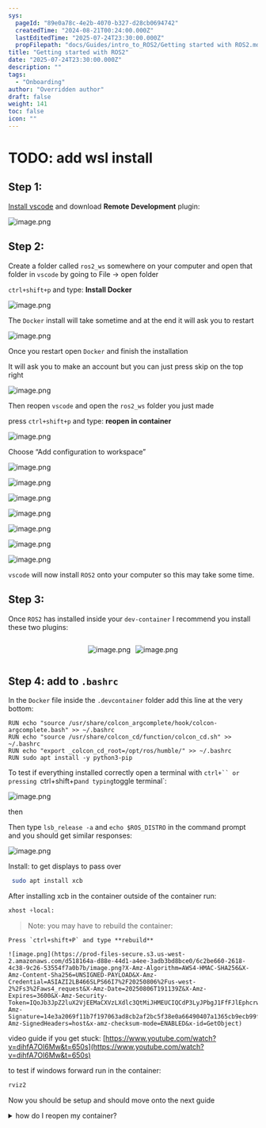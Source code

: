 ```yaml
---
sys:
  pageId: "89e0a78c-4e2b-4070-b327-d28cb0694742"
  createdTime: "2024-08-21T00:24:00.000Z"
  lastEditedTime: "2025-07-24T23:30:00.000Z"
  propFilepath: "docs/Guides/intro_to_ROS2/Getting started with ROS2.md"
title: "Getting started with ROS2"
date: "2025-07-24T23:30:00.000Z"
description: ""
tags:
  - "Onboarding"
author: "Overridden author"
draft: false
weight: 141
toc: false
icon: ""
---
```


# TODO: add wsl install

## Step 1:

[Install vscode](https://code.visualstudio.com/download) and download **Remote Development** plugin:

![image.png](https://prod-files-secure.s3.us-west-2.amazonaws.com/d518164a-d88e-44d1-a4ee-3adb3bd8bce0/efb52993-1881-4a40-b95e-6f020334f022/image.png?X-Amz-Algorithm=AWS4-HMAC-SHA256&X-Amz-Content-Sha256=UNSIGNED-PAYLOAD&X-Amz-Credential=ASIAZI2LB4664LVA3YEF%2F20250806%2Fus-west-2%2Fs3%2Faws4_request&X-Amz-Date=20250806T191136Z&X-Amz-Expires=3600&X-Amz-Security-Token=IQoJb3JpZ2luX2VjEEMaCXVzLXdlc3QtMiJIMEYCIQDXt%2BQz4pTBfJWcccv0VbGWDXDPmkDepGnCWwGBj1mTQQIhAOWQ8h55X04mfCmyw%2FlCNP0iAFCyAiPLl2mrzRtjyQCUKv8DCHwQABoMNjM3NDIzMTgzODA1IgwQ9oLw9T7pk9EiwZEq3AMdW8sK6gpFINgcHOj6EjzvMh1hO6uAurQIxvREWC7avGvoSqOifCnuInMleLlfLQJab3cgx5rtRQYfb5QpmphA0RlO%2B0lvWt7uXtqWaRFetM9H3Y6UADWxuV6bjTnwU34XJ5BtXogCWwqIc0aQ5fPIZO6pG68v6I2UkFQoL9zMDuQE96yJQpNs4aXmBcJd%2BzaVFxFosSYHELhHvw%2Fy%2Bydhr2PkRDD11OEIw4Kz0SDmbwnfud44qpHk0ZI5ZTwYX0qCsnc%2By0g3dzD%2BbLZ7rr75ppmp5E0cvrg0Gtg30KrYgvac%2B1iHjrK91UqRIUn1eG0Box2oSP8cM66r18iBPVkG3AgYGRbrEyQUjvxOUhp1DnbXC6YOcQ6zdl%2BcgvfDmU1b3qZgODg%2BAEfFDhv5iR2rzSsytWPz%2FNGIhDzUJG%2FFY%2Bt%2Bvb%2F7nhWMSZ0HoTWzL9IZyG8eaFimwK7flELsN8feiuvxvOLEIkfNlnymErxI7zoYsx%2FDlmiFCbKoOXlRcbs4C4NCYEuXPjJtL3T0orJpl2k13yiaZ2OOBrY1rxmuXOLWaUsaHo2lBPvrlCIUpQqPcaax8D2Mbb0UyQ%2Bd%2BHE69u47ADY%2B%2BmofHrdtcfN7G0oFmEGgBJnX87X8VDCuxc7EBjqkAT9nAW6wvoRAC68izKC4XgmLEPyHhwJRY%2B17POsTZur%2BylSTtQiuiLe0nvVGnvMZyM1mIvXnmZgsDA43RdbuQ%2FU5CFVJCwGJ4IGXCJrxxC%2F5dtQpqw%2B1DR0biGW4K%2FER2L03z12XS8ltAlv9FGuV2h3EJ5wPBEiGuaOxkPHL6m0f4pJOGcOuqQQW5ZUP1phupG9vPpJzCTWg5oy7wuQ19IuZ76cL&X-Amz-Signature=a72b61c08226b5634ef4586e918e0ade113c77327e5c237fc8a2a31ba528d02b&X-Amz-SignedHeaders=host&x-amz-checksum-mode=ENABLED&x-id=GetObject)

## Step 2:

Create a folder called `ros2_ws` somewhere on your computer and open that folder in `vscode` by going to File → open folder 

`ctrl+shift+p` and type: **Install Docker**

![image.png](https://prod-files-secure.s3.us-west-2.amazonaws.com/d518164a-d88e-44d1-a4ee-3adb3bd8bce0/2269dc0e-1cd5-47ff-bceb-c04ad9b2eab0/image.png?X-Amz-Algorithm=AWS4-HMAC-SHA256&X-Amz-Content-Sha256=UNSIGNED-PAYLOAD&X-Amz-Credential=ASIAZI2LB4664LVA3YEF%2F20250806%2Fus-west-2%2Fs3%2Faws4_request&X-Amz-Date=20250806T191136Z&X-Amz-Expires=3600&X-Amz-Security-Token=IQoJb3JpZ2luX2VjEEMaCXVzLXdlc3QtMiJIMEYCIQDXt%2BQz4pTBfJWcccv0VbGWDXDPmkDepGnCWwGBj1mTQQIhAOWQ8h55X04mfCmyw%2FlCNP0iAFCyAiPLl2mrzRtjyQCUKv8DCHwQABoMNjM3NDIzMTgzODA1IgwQ9oLw9T7pk9EiwZEq3AMdW8sK6gpFINgcHOj6EjzvMh1hO6uAurQIxvREWC7avGvoSqOifCnuInMleLlfLQJab3cgx5rtRQYfb5QpmphA0RlO%2B0lvWt7uXtqWaRFetM9H3Y6UADWxuV6bjTnwU34XJ5BtXogCWwqIc0aQ5fPIZO6pG68v6I2UkFQoL9zMDuQE96yJQpNs4aXmBcJd%2BzaVFxFosSYHELhHvw%2Fy%2Bydhr2PkRDD11OEIw4Kz0SDmbwnfud44qpHk0ZI5ZTwYX0qCsnc%2By0g3dzD%2BbLZ7rr75ppmp5E0cvrg0Gtg30KrYgvac%2B1iHjrK91UqRIUn1eG0Box2oSP8cM66r18iBPVkG3AgYGRbrEyQUjvxOUhp1DnbXC6YOcQ6zdl%2BcgvfDmU1b3qZgODg%2BAEfFDhv5iR2rzSsytWPz%2FNGIhDzUJG%2FFY%2Bt%2Bvb%2F7nhWMSZ0HoTWzL9IZyG8eaFimwK7flELsN8feiuvxvOLEIkfNlnymErxI7zoYsx%2FDlmiFCbKoOXlRcbs4C4NCYEuXPjJtL3T0orJpl2k13yiaZ2OOBrY1rxmuXOLWaUsaHo2lBPvrlCIUpQqPcaax8D2Mbb0UyQ%2Bd%2BHE69u47ADY%2B%2BmofHrdtcfN7G0oFmEGgBJnX87X8VDCuxc7EBjqkAT9nAW6wvoRAC68izKC4XgmLEPyHhwJRY%2B17POsTZur%2BylSTtQiuiLe0nvVGnvMZyM1mIvXnmZgsDA43RdbuQ%2FU5CFVJCwGJ4IGXCJrxxC%2F5dtQpqw%2B1DR0biGW4K%2FER2L03z12XS8ltAlv9FGuV2h3EJ5wPBEiGuaOxkPHL6m0f4pJOGcOuqQQW5ZUP1phupG9vPpJzCTWg5oy7wuQ19IuZ76cL&X-Amz-Signature=676054f8f3fa445f043c1e9bfb74daae3603de3c773680f23dda7c57d786e76a&X-Amz-SignedHeaders=host&x-amz-checksum-mode=ENABLED&x-id=GetObject)

The `Docker` install will take sometime and at the end it will ask you to restart

![image.png](https://prod-files-secure.s3.us-west-2.amazonaws.com/d518164a-d88e-44d1-a4ee-3adb3bd8bce0/ed233f78-be33-4b1f-b89c-9c346c0e961e/image.png?X-Amz-Algorithm=AWS4-HMAC-SHA256&X-Amz-Content-Sha256=UNSIGNED-PAYLOAD&X-Amz-Credential=ASIAZI2LB4664LVA3YEF%2F20250806%2Fus-west-2%2Fs3%2Faws4_request&X-Amz-Date=20250806T191136Z&X-Amz-Expires=3600&X-Amz-Security-Token=IQoJb3JpZ2luX2VjEEMaCXVzLXdlc3QtMiJIMEYCIQDXt%2BQz4pTBfJWcccv0VbGWDXDPmkDepGnCWwGBj1mTQQIhAOWQ8h55X04mfCmyw%2FlCNP0iAFCyAiPLl2mrzRtjyQCUKv8DCHwQABoMNjM3NDIzMTgzODA1IgwQ9oLw9T7pk9EiwZEq3AMdW8sK6gpFINgcHOj6EjzvMh1hO6uAurQIxvREWC7avGvoSqOifCnuInMleLlfLQJab3cgx5rtRQYfb5QpmphA0RlO%2B0lvWt7uXtqWaRFetM9H3Y6UADWxuV6bjTnwU34XJ5BtXogCWwqIc0aQ5fPIZO6pG68v6I2UkFQoL9zMDuQE96yJQpNs4aXmBcJd%2BzaVFxFosSYHELhHvw%2Fy%2Bydhr2PkRDD11OEIw4Kz0SDmbwnfud44qpHk0ZI5ZTwYX0qCsnc%2By0g3dzD%2BbLZ7rr75ppmp5E0cvrg0Gtg30KrYgvac%2B1iHjrK91UqRIUn1eG0Box2oSP8cM66r18iBPVkG3AgYGRbrEyQUjvxOUhp1DnbXC6YOcQ6zdl%2BcgvfDmU1b3qZgODg%2BAEfFDhv5iR2rzSsytWPz%2FNGIhDzUJG%2FFY%2Bt%2Bvb%2F7nhWMSZ0HoTWzL9IZyG8eaFimwK7flELsN8feiuvxvOLEIkfNlnymErxI7zoYsx%2FDlmiFCbKoOXlRcbs4C4NCYEuXPjJtL3T0orJpl2k13yiaZ2OOBrY1rxmuXOLWaUsaHo2lBPvrlCIUpQqPcaax8D2Mbb0UyQ%2Bd%2BHE69u47ADY%2B%2BmofHrdtcfN7G0oFmEGgBJnX87X8VDCuxc7EBjqkAT9nAW6wvoRAC68izKC4XgmLEPyHhwJRY%2B17POsTZur%2BylSTtQiuiLe0nvVGnvMZyM1mIvXnmZgsDA43RdbuQ%2FU5CFVJCwGJ4IGXCJrxxC%2F5dtQpqw%2B1DR0biGW4K%2FER2L03z12XS8ltAlv9FGuV2h3EJ5wPBEiGuaOxkPHL6m0f4pJOGcOuqQQW5ZUP1phupG9vPpJzCTWg5oy7wuQ19IuZ76cL&X-Amz-Signature=36571da6c701f0e2170250e95896b3b2a842d09e708c51a540de6ac91c1aa7e9&X-Amz-SignedHeaders=host&x-amz-checksum-mode=ENABLED&x-id=GetObject)

Once you restart open `Docker` and finish the installation

It will ask you to make an account but you can just press skip on the top right

![image.png](https://prod-files-secure.s3.us-west-2.amazonaws.com/d518164a-d88e-44d1-a4ee-3adb3bd8bce0/21010ad9-1659-4fd9-9f59-9932a09b2a3d/image.png?X-Amz-Algorithm=AWS4-HMAC-SHA256&X-Amz-Content-Sha256=UNSIGNED-PAYLOAD&X-Amz-Credential=ASIAZI2LB4664LVA3YEF%2F20250806%2Fus-west-2%2Fs3%2Faws4_request&X-Amz-Date=20250806T191136Z&X-Amz-Expires=3600&X-Amz-Security-Token=IQoJb3JpZ2luX2VjEEMaCXVzLXdlc3QtMiJIMEYCIQDXt%2BQz4pTBfJWcccv0VbGWDXDPmkDepGnCWwGBj1mTQQIhAOWQ8h55X04mfCmyw%2FlCNP0iAFCyAiPLl2mrzRtjyQCUKv8DCHwQABoMNjM3NDIzMTgzODA1IgwQ9oLw9T7pk9EiwZEq3AMdW8sK6gpFINgcHOj6EjzvMh1hO6uAurQIxvREWC7avGvoSqOifCnuInMleLlfLQJab3cgx5rtRQYfb5QpmphA0RlO%2B0lvWt7uXtqWaRFetM9H3Y6UADWxuV6bjTnwU34XJ5BtXogCWwqIc0aQ5fPIZO6pG68v6I2UkFQoL9zMDuQE96yJQpNs4aXmBcJd%2BzaVFxFosSYHELhHvw%2Fy%2Bydhr2PkRDD11OEIw4Kz0SDmbwnfud44qpHk0ZI5ZTwYX0qCsnc%2By0g3dzD%2BbLZ7rr75ppmp5E0cvrg0Gtg30KrYgvac%2B1iHjrK91UqRIUn1eG0Box2oSP8cM66r18iBPVkG3AgYGRbrEyQUjvxOUhp1DnbXC6YOcQ6zdl%2BcgvfDmU1b3qZgODg%2BAEfFDhv5iR2rzSsytWPz%2FNGIhDzUJG%2FFY%2Bt%2Bvb%2F7nhWMSZ0HoTWzL9IZyG8eaFimwK7flELsN8feiuvxvOLEIkfNlnymErxI7zoYsx%2FDlmiFCbKoOXlRcbs4C4NCYEuXPjJtL3T0orJpl2k13yiaZ2OOBrY1rxmuXOLWaUsaHo2lBPvrlCIUpQqPcaax8D2Mbb0UyQ%2Bd%2BHE69u47ADY%2B%2BmofHrdtcfN7G0oFmEGgBJnX87X8VDCuxc7EBjqkAT9nAW6wvoRAC68izKC4XgmLEPyHhwJRY%2B17POsTZur%2BylSTtQiuiLe0nvVGnvMZyM1mIvXnmZgsDA43RdbuQ%2FU5CFVJCwGJ4IGXCJrxxC%2F5dtQpqw%2B1DR0biGW4K%2FER2L03z12XS8ltAlv9FGuV2h3EJ5wPBEiGuaOxkPHL6m0f4pJOGcOuqQQW5ZUP1phupG9vPpJzCTWg5oy7wuQ19IuZ76cL&X-Amz-Signature=7013379b6bcee0bcf7e17633e2012eaf3fd36ae79039b01eb4b64c815a3c681c&X-Amz-SignedHeaders=host&x-amz-checksum-mode=ENABLED&x-id=GetObject)

Then reopen `vscode` and open the `ros2_ws` folder you just made

press `ctrl+shift+p` and type: **reopen in container**

![image.png](https://prod-files-secure.s3.us-west-2.amazonaws.com/d518164a-d88e-44d1-a4ee-3adb3bd8bce0/4e93b8c2-41ad-488c-8095-c74205196118/image.png?X-Amz-Algorithm=AWS4-HMAC-SHA256&X-Amz-Content-Sha256=UNSIGNED-PAYLOAD&X-Amz-Credential=ASIAZI2LB4664LVA3YEF%2F20250806%2Fus-west-2%2Fs3%2Faws4_request&X-Amz-Date=20250806T191136Z&X-Amz-Expires=3600&X-Amz-Security-Token=IQoJb3JpZ2luX2VjEEMaCXVzLXdlc3QtMiJIMEYCIQDXt%2BQz4pTBfJWcccv0VbGWDXDPmkDepGnCWwGBj1mTQQIhAOWQ8h55X04mfCmyw%2FlCNP0iAFCyAiPLl2mrzRtjyQCUKv8DCHwQABoMNjM3NDIzMTgzODA1IgwQ9oLw9T7pk9EiwZEq3AMdW8sK6gpFINgcHOj6EjzvMh1hO6uAurQIxvREWC7avGvoSqOifCnuInMleLlfLQJab3cgx5rtRQYfb5QpmphA0RlO%2B0lvWt7uXtqWaRFetM9H3Y6UADWxuV6bjTnwU34XJ5BtXogCWwqIc0aQ5fPIZO6pG68v6I2UkFQoL9zMDuQE96yJQpNs4aXmBcJd%2BzaVFxFosSYHELhHvw%2Fy%2Bydhr2PkRDD11OEIw4Kz0SDmbwnfud44qpHk0ZI5ZTwYX0qCsnc%2By0g3dzD%2BbLZ7rr75ppmp5E0cvrg0Gtg30KrYgvac%2B1iHjrK91UqRIUn1eG0Box2oSP8cM66r18iBPVkG3AgYGRbrEyQUjvxOUhp1DnbXC6YOcQ6zdl%2BcgvfDmU1b3qZgODg%2BAEfFDhv5iR2rzSsytWPz%2FNGIhDzUJG%2FFY%2Bt%2Bvb%2F7nhWMSZ0HoTWzL9IZyG8eaFimwK7flELsN8feiuvxvOLEIkfNlnymErxI7zoYsx%2FDlmiFCbKoOXlRcbs4C4NCYEuXPjJtL3T0orJpl2k13yiaZ2OOBrY1rxmuXOLWaUsaHo2lBPvrlCIUpQqPcaax8D2Mbb0UyQ%2Bd%2BHE69u47ADY%2B%2BmofHrdtcfN7G0oFmEGgBJnX87X8VDCuxc7EBjqkAT9nAW6wvoRAC68izKC4XgmLEPyHhwJRY%2B17POsTZur%2BylSTtQiuiLe0nvVGnvMZyM1mIvXnmZgsDA43RdbuQ%2FU5CFVJCwGJ4IGXCJrxxC%2F5dtQpqw%2B1DR0biGW4K%2FER2L03z12XS8ltAlv9FGuV2h3EJ5wPBEiGuaOxkPHL6m0f4pJOGcOuqQQW5ZUP1phupG9vPpJzCTWg5oy7wuQ19IuZ76cL&X-Amz-Signature=3bf489e55bee9bb56399a9da60771014faa4d52ac33ce51ef4a812c5816a1fb0&X-Amz-SignedHeaders=host&x-amz-checksum-mode=ENABLED&x-id=GetObject)

Choose “Add configuration to workspace”

![image.png](https://prod-files-secure.s3.us-west-2.amazonaws.com/d518164a-d88e-44d1-a4ee-3adb3bd8bce0/9560b282-5060-4989-ba37-97e7b2c22476/image.png?X-Amz-Algorithm=AWS4-HMAC-SHA256&X-Amz-Content-Sha256=UNSIGNED-PAYLOAD&X-Amz-Credential=ASIAZI2LB4664LVA3YEF%2F20250806%2Fus-west-2%2Fs3%2Faws4_request&X-Amz-Date=20250806T191136Z&X-Amz-Expires=3600&X-Amz-Security-Token=IQoJb3JpZ2luX2VjEEMaCXVzLXdlc3QtMiJIMEYCIQDXt%2BQz4pTBfJWcccv0VbGWDXDPmkDepGnCWwGBj1mTQQIhAOWQ8h55X04mfCmyw%2FlCNP0iAFCyAiPLl2mrzRtjyQCUKv8DCHwQABoMNjM3NDIzMTgzODA1IgwQ9oLw9T7pk9EiwZEq3AMdW8sK6gpFINgcHOj6EjzvMh1hO6uAurQIxvREWC7avGvoSqOifCnuInMleLlfLQJab3cgx5rtRQYfb5QpmphA0RlO%2B0lvWt7uXtqWaRFetM9H3Y6UADWxuV6bjTnwU34XJ5BtXogCWwqIc0aQ5fPIZO6pG68v6I2UkFQoL9zMDuQE96yJQpNs4aXmBcJd%2BzaVFxFosSYHELhHvw%2Fy%2Bydhr2PkRDD11OEIw4Kz0SDmbwnfud44qpHk0ZI5ZTwYX0qCsnc%2By0g3dzD%2BbLZ7rr75ppmp5E0cvrg0Gtg30KrYgvac%2B1iHjrK91UqRIUn1eG0Box2oSP8cM66r18iBPVkG3AgYGRbrEyQUjvxOUhp1DnbXC6YOcQ6zdl%2BcgvfDmU1b3qZgODg%2BAEfFDhv5iR2rzSsytWPz%2FNGIhDzUJG%2FFY%2Bt%2Bvb%2F7nhWMSZ0HoTWzL9IZyG8eaFimwK7flELsN8feiuvxvOLEIkfNlnymErxI7zoYsx%2FDlmiFCbKoOXlRcbs4C4NCYEuXPjJtL3T0orJpl2k13yiaZ2OOBrY1rxmuXOLWaUsaHo2lBPvrlCIUpQqPcaax8D2Mbb0UyQ%2Bd%2BHE69u47ADY%2B%2BmofHrdtcfN7G0oFmEGgBJnX87X8VDCuxc7EBjqkAT9nAW6wvoRAC68izKC4XgmLEPyHhwJRY%2B17POsTZur%2BylSTtQiuiLe0nvVGnvMZyM1mIvXnmZgsDA43RdbuQ%2FU5CFVJCwGJ4IGXCJrxxC%2F5dtQpqw%2B1DR0biGW4K%2FER2L03z12XS8ltAlv9FGuV2h3EJ5wPBEiGuaOxkPHL6m0f4pJOGcOuqQQW5ZUP1phupG9vPpJzCTWg5oy7wuQ19IuZ76cL&X-Amz-Signature=7b4874e81d8196dc6ade46e4ddb0313c0ca876fa5fd389d4e26658c5e32ec880&X-Amz-SignedHeaders=host&x-amz-checksum-mode=ENABLED&x-id=GetObject)

![image.png](https://prod-files-secure.s3.us-west-2.amazonaws.com/d518164a-d88e-44d1-a4ee-3adb3bd8bce0/2ee63f81-886b-48e8-a553-dc6e5eac99e4/image.png?X-Amz-Algorithm=AWS4-HMAC-SHA256&X-Amz-Content-Sha256=UNSIGNED-PAYLOAD&X-Amz-Credential=ASIAZI2LB4664LVA3YEF%2F20250806%2Fus-west-2%2Fs3%2Faws4_request&X-Amz-Date=20250806T191136Z&X-Amz-Expires=3600&X-Amz-Security-Token=IQoJb3JpZ2luX2VjEEMaCXVzLXdlc3QtMiJIMEYCIQDXt%2BQz4pTBfJWcccv0VbGWDXDPmkDepGnCWwGBj1mTQQIhAOWQ8h55X04mfCmyw%2FlCNP0iAFCyAiPLl2mrzRtjyQCUKv8DCHwQABoMNjM3NDIzMTgzODA1IgwQ9oLw9T7pk9EiwZEq3AMdW8sK6gpFINgcHOj6EjzvMh1hO6uAurQIxvREWC7avGvoSqOifCnuInMleLlfLQJab3cgx5rtRQYfb5QpmphA0RlO%2B0lvWt7uXtqWaRFetM9H3Y6UADWxuV6bjTnwU34XJ5BtXogCWwqIc0aQ5fPIZO6pG68v6I2UkFQoL9zMDuQE96yJQpNs4aXmBcJd%2BzaVFxFosSYHELhHvw%2Fy%2Bydhr2PkRDD11OEIw4Kz0SDmbwnfud44qpHk0ZI5ZTwYX0qCsnc%2By0g3dzD%2BbLZ7rr75ppmp5E0cvrg0Gtg30KrYgvac%2B1iHjrK91UqRIUn1eG0Box2oSP8cM66r18iBPVkG3AgYGRbrEyQUjvxOUhp1DnbXC6YOcQ6zdl%2BcgvfDmU1b3qZgODg%2BAEfFDhv5iR2rzSsytWPz%2FNGIhDzUJG%2FFY%2Bt%2Bvb%2F7nhWMSZ0HoTWzL9IZyG8eaFimwK7flELsN8feiuvxvOLEIkfNlnymErxI7zoYsx%2FDlmiFCbKoOXlRcbs4C4NCYEuXPjJtL3T0orJpl2k13yiaZ2OOBrY1rxmuXOLWaUsaHo2lBPvrlCIUpQqPcaax8D2Mbb0UyQ%2Bd%2BHE69u47ADY%2B%2BmofHrdtcfN7G0oFmEGgBJnX87X8VDCuxc7EBjqkAT9nAW6wvoRAC68izKC4XgmLEPyHhwJRY%2B17POsTZur%2BylSTtQiuiLe0nvVGnvMZyM1mIvXnmZgsDA43RdbuQ%2FU5CFVJCwGJ4IGXCJrxxC%2F5dtQpqw%2B1DR0biGW4K%2FER2L03z12XS8ltAlv9FGuV2h3EJ5wPBEiGuaOxkPHL6m0f4pJOGcOuqQQW5ZUP1phupG9vPpJzCTWg5oy7wuQ19IuZ76cL&X-Amz-Signature=cd56571b2ef32962bfa42bb6000425b46d389456871cdd41531da2fbd258764f&X-Amz-SignedHeaders=host&x-amz-checksum-mode=ENABLED&x-id=GetObject)

![image.png](https://prod-files-secure.s3.us-west-2.amazonaws.com/d518164a-d88e-44d1-a4ee-3adb3bd8bce0/e0fd626c-c8b6-4b2c-95d1-fa4c26514504/image.png?X-Amz-Algorithm=AWS4-HMAC-SHA256&X-Amz-Content-Sha256=UNSIGNED-PAYLOAD&X-Amz-Credential=ASIAZI2LB4664LVA3YEF%2F20250806%2Fus-west-2%2Fs3%2Faws4_request&X-Amz-Date=20250806T191136Z&X-Amz-Expires=3600&X-Amz-Security-Token=IQoJb3JpZ2luX2VjEEMaCXVzLXdlc3QtMiJIMEYCIQDXt%2BQz4pTBfJWcccv0VbGWDXDPmkDepGnCWwGBj1mTQQIhAOWQ8h55X04mfCmyw%2FlCNP0iAFCyAiPLl2mrzRtjyQCUKv8DCHwQABoMNjM3NDIzMTgzODA1IgwQ9oLw9T7pk9EiwZEq3AMdW8sK6gpFINgcHOj6EjzvMh1hO6uAurQIxvREWC7avGvoSqOifCnuInMleLlfLQJab3cgx5rtRQYfb5QpmphA0RlO%2B0lvWt7uXtqWaRFetM9H3Y6UADWxuV6bjTnwU34XJ5BtXogCWwqIc0aQ5fPIZO6pG68v6I2UkFQoL9zMDuQE96yJQpNs4aXmBcJd%2BzaVFxFosSYHELhHvw%2Fy%2Bydhr2PkRDD11OEIw4Kz0SDmbwnfud44qpHk0ZI5ZTwYX0qCsnc%2By0g3dzD%2BbLZ7rr75ppmp5E0cvrg0Gtg30KrYgvac%2B1iHjrK91UqRIUn1eG0Box2oSP8cM66r18iBPVkG3AgYGRbrEyQUjvxOUhp1DnbXC6YOcQ6zdl%2BcgvfDmU1b3qZgODg%2BAEfFDhv5iR2rzSsytWPz%2FNGIhDzUJG%2FFY%2Bt%2Bvb%2F7nhWMSZ0HoTWzL9IZyG8eaFimwK7flELsN8feiuvxvOLEIkfNlnymErxI7zoYsx%2FDlmiFCbKoOXlRcbs4C4NCYEuXPjJtL3T0orJpl2k13yiaZ2OOBrY1rxmuXOLWaUsaHo2lBPvrlCIUpQqPcaax8D2Mbb0UyQ%2Bd%2BHE69u47ADY%2B%2BmofHrdtcfN7G0oFmEGgBJnX87X8VDCuxc7EBjqkAT9nAW6wvoRAC68izKC4XgmLEPyHhwJRY%2B17POsTZur%2BylSTtQiuiLe0nvVGnvMZyM1mIvXnmZgsDA43RdbuQ%2FU5CFVJCwGJ4IGXCJrxxC%2F5dtQpqw%2B1DR0biGW4K%2FER2L03z12XS8ltAlv9FGuV2h3EJ5wPBEiGuaOxkPHL6m0f4pJOGcOuqQQW5ZUP1phupG9vPpJzCTWg5oy7wuQ19IuZ76cL&X-Amz-Signature=81e2e2c4e4ed148e3891a782ebe5b7cb7e45a67518a63620e7a2fdf714bd4488&X-Amz-SignedHeaders=host&x-amz-checksum-mode=ENABLED&x-id=GetObject)

![image.png](https://prod-files-secure.s3.us-west-2.amazonaws.com/d518164a-d88e-44d1-a4ee-3adb3bd8bce0/a2e13f50-d2ab-4719-a4c2-7ced634bfc9d/image.png?X-Amz-Algorithm=AWS4-HMAC-SHA256&X-Amz-Content-Sha256=UNSIGNED-PAYLOAD&X-Amz-Credential=ASIAZI2LB4664LVA3YEF%2F20250806%2Fus-west-2%2Fs3%2Faws4_request&X-Amz-Date=20250806T191136Z&X-Amz-Expires=3600&X-Amz-Security-Token=IQoJb3JpZ2luX2VjEEMaCXVzLXdlc3QtMiJIMEYCIQDXt%2BQz4pTBfJWcccv0VbGWDXDPmkDepGnCWwGBj1mTQQIhAOWQ8h55X04mfCmyw%2FlCNP0iAFCyAiPLl2mrzRtjyQCUKv8DCHwQABoMNjM3NDIzMTgzODA1IgwQ9oLw9T7pk9EiwZEq3AMdW8sK6gpFINgcHOj6EjzvMh1hO6uAurQIxvREWC7avGvoSqOifCnuInMleLlfLQJab3cgx5rtRQYfb5QpmphA0RlO%2B0lvWt7uXtqWaRFetM9H3Y6UADWxuV6bjTnwU34XJ5BtXogCWwqIc0aQ5fPIZO6pG68v6I2UkFQoL9zMDuQE96yJQpNs4aXmBcJd%2BzaVFxFosSYHELhHvw%2Fy%2Bydhr2PkRDD11OEIw4Kz0SDmbwnfud44qpHk0ZI5ZTwYX0qCsnc%2By0g3dzD%2BbLZ7rr75ppmp5E0cvrg0Gtg30KrYgvac%2B1iHjrK91UqRIUn1eG0Box2oSP8cM66r18iBPVkG3AgYGRbrEyQUjvxOUhp1DnbXC6YOcQ6zdl%2BcgvfDmU1b3qZgODg%2BAEfFDhv5iR2rzSsytWPz%2FNGIhDzUJG%2FFY%2Bt%2Bvb%2F7nhWMSZ0HoTWzL9IZyG8eaFimwK7flELsN8feiuvxvOLEIkfNlnymErxI7zoYsx%2FDlmiFCbKoOXlRcbs4C4NCYEuXPjJtL3T0orJpl2k13yiaZ2OOBrY1rxmuXOLWaUsaHo2lBPvrlCIUpQqPcaax8D2Mbb0UyQ%2Bd%2BHE69u47ADY%2B%2BmofHrdtcfN7G0oFmEGgBJnX87X8VDCuxc7EBjqkAT9nAW6wvoRAC68izKC4XgmLEPyHhwJRY%2B17POsTZur%2BylSTtQiuiLe0nvVGnvMZyM1mIvXnmZgsDA43RdbuQ%2FU5CFVJCwGJ4IGXCJrxxC%2F5dtQpqw%2B1DR0biGW4K%2FER2L03z12XS8ltAlv9FGuV2h3EJ5wPBEiGuaOxkPHL6m0f4pJOGcOuqQQW5ZUP1phupG9vPpJzCTWg5oy7wuQ19IuZ76cL&X-Amz-Signature=7b7cde90e70997b4cfba14e8fd8c9999fc0788c3b42c7b9e2d0472a2a4023ab3&X-Amz-SignedHeaders=host&x-amz-checksum-mode=ENABLED&x-id=GetObject)

![image.png](https://prod-files-secure.s3.us-west-2.amazonaws.com/d518164a-d88e-44d1-a4ee-3adb3bd8bce0/6cc478ad-aaba-4bf7-9fcc-403277ab896c/image.png?X-Amz-Algorithm=AWS4-HMAC-SHA256&X-Amz-Content-Sha256=UNSIGNED-PAYLOAD&X-Amz-Credential=ASIAZI2LB4664LVA3YEF%2F20250806%2Fus-west-2%2Fs3%2Faws4_request&X-Amz-Date=20250806T191136Z&X-Amz-Expires=3600&X-Amz-Security-Token=IQoJb3JpZ2luX2VjEEMaCXVzLXdlc3QtMiJIMEYCIQDXt%2BQz4pTBfJWcccv0VbGWDXDPmkDepGnCWwGBj1mTQQIhAOWQ8h55X04mfCmyw%2FlCNP0iAFCyAiPLl2mrzRtjyQCUKv8DCHwQABoMNjM3NDIzMTgzODA1IgwQ9oLw9T7pk9EiwZEq3AMdW8sK6gpFINgcHOj6EjzvMh1hO6uAurQIxvREWC7avGvoSqOifCnuInMleLlfLQJab3cgx5rtRQYfb5QpmphA0RlO%2B0lvWt7uXtqWaRFetM9H3Y6UADWxuV6bjTnwU34XJ5BtXogCWwqIc0aQ5fPIZO6pG68v6I2UkFQoL9zMDuQE96yJQpNs4aXmBcJd%2BzaVFxFosSYHELhHvw%2Fy%2Bydhr2PkRDD11OEIw4Kz0SDmbwnfud44qpHk0ZI5ZTwYX0qCsnc%2By0g3dzD%2BbLZ7rr75ppmp5E0cvrg0Gtg30KrYgvac%2B1iHjrK91UqRIUn1eG0Box2oSP8cM66r18iBPVkG3AgYGRbrEyQUjvxOUhp1DnbXC6YOcQ6zdl%2BcgvfDmU1b3qZgODg%2BAEfFDhv5iR2rzSsytWPz%2FNGIhDzUJG%2FFY%2Bt%2Bvb%2F7nhWMSZ0HoTWzL9IZyG8eaFimwK7flELsN8feiuvxvOLEIkfNlnymErxI7zoYsx%2FDlmiFCbKoOXlRcbs4C4NCYEuXPjJtL3T0orJpl2k13yiaZ2OOBrY1rxmuXOLWaUsaHo2lBPvrlCIUpQqPcaax8D2Mbb0UyQ%2Bd%2BHE69u47ADY%2B%2BmofHrdtcfN7G0oFmEGgBJnX87X8VDCuxc7EBjqkAT9nAW6wvoRAC68izKC4XgmLEPyHhwJRY%2B17POsTZur%2BylSTtQiuiLe0nvVGnvMZyM1mIvXnmZgsDA43RdbuQ%2FU5CFVJCwGJ4IGXCJrxxC%2F5dtQpqw%2B1DR0biGW4K%2FER2L03z12XS8ltAlv9FGuV2h3EJ5wPBEiGuaOxkPHL6m0f4pJOGcOuqQQW5ZUP1phupG9vPpJzCTWg5oy7wuQ19IuZ76cL&X-Amz-Signature=fe42b0f50bde66a4b8d3eeecb719cd27319f44c7b9f09aabe67f360dc93d2bce&X-Amz-SignedHeaders=host&x-amz-checksum-mode=ENABLED&x-id=GetObject)

![image.png](https://prod-files-secure.s3.us-west-2.amazonaws.com/d518164a-d88e-44d1-a4ee-3adb3bd8bce0/53255b28-f75e-430f-b9e3-c0ac8577e42b/image.png?X-Amz-Algorithm=AWS4-HMAC-SHA256&X-Amz-Content-Sha256=UNSIGNED-PAYLOAD&X-Amz-Credential=ASIAZI2LB4664LVA3YEF%2F20250806%2Fus-west-2%2Fs3%2Faws4_request&X-Amz-Date=20250806T191136Z&X-Amz-Expires=3600&X-Amz-Security-Token=IQoJb3JpZ2luX2VjEEMaCXVzLXdlc3QtMiJIMEYCIQDXt%2BQz4pTBfJWcccv0VbGWDXDPmkDepGnCWwGBj1mTQQIhAOWQ8h55X04mfCmyw%2FlCNP0iAFCyAiPLl2mrzRtjyQCUKv8DCHwQABoMNjM3NDIzMTgzODA1IgwQ9oLw9T7pk9EiwZEq3AMdW8sK6gpFINgcHOj6EjzvMh1hO6uAurQIxvREWC7avGvoSqOifCnuInMleLlfLQJab3cgx5rtRQYfb5QpmphA0RlO%2B0lvWt7uXtqWaRFetM9H3Y6UADWxuV6bjTnwU34XJ5BtXogCWwqIc0aQ5fPIZO6pG68v6I2UkFQoL9zMDuQE96yJQpNs4aXmBcJd%2BzaVFxFosSYHELhHvw%2Fy%2Bydhr2PkRDD11OEIw4Kz0SDmbwnfud44qpHk0ZI5ZTwYX0qCsnc%2By0g3dzD%2BbLZ7rr75ppmp5E0cvrg0Gtg30KrYgvac%2B1iHjrK91UqRIUn1eG0Box2oSP8cM66r18iBPVkG3AgYGRbrEyQUjvxOUhp1DnbXC6YOcQ6zdl%2BcgvfDmU1b3qZgODg%2BAEfFDhv5iR2rzSsytWPz%2FNGIhDzUJG%2FFY%2Bt%2Bvb%2F7nhWMSZ0HoTWzL9IZyG8eaFimwK7flELsN8feiuvxvOLEIkfNlnymErxI7zoYsx%2FDlmiFCbKoOXlRcbs4C4NCYEuXPjJtL3T0orJpl2k13yiaZ2OOBrY1rxmuXOLWaUsaHo2lBPvrlCIUpQqPcaax8D2Mbb0UyQ%2Bd%2BHE69u47ADY%2B%2BmofHrdtcfN7G0oFmEGgBJnX87X8VDCuxc7EBjqkAT9nAW6wvoRAC68izKC4XgmLEPyHhwJRY%2B17POsTZur%2BylSTtQiuiLe0nvVGnvMZyM1mIvXnmZgsDA43RdbuQ%2FU5CFVJCwGJ4IGXCJrxxC%2F5dtQpqw%2B1DR0biGW4K%2FER2L03z12XS8ltAlv9FGuV2h3EJ5wPBEiGuaOxkPHL6m0f4pJOGcOuqQQW5ZUP1phupG9vPpJzCTWg5oy7wuQ19IuZ76cL&X-Amz-Signature=dbe0748f5d512498fb70bf8f0f0965222c7de933fab1064bed4903f3143c04c6&X-Amz-SignedHeaders=host&x-amz-checksum-mode=ENABLED&x-id=GetObject)

![image.png](https://prod-files-secure.s3.us-west-2.amazonaws.com/d518164a-d88e-44d1-a4ee-3adb3bd8bce0/7c562767-5af9-4ffb-97d1-327bcdf4ee00/image.png?X-Amz-Algorithm=AWS4-HMAC-SHA256&X-Amz-Content-Sha256=UNSIGNED-PAYLOAD&X-Amz-Credential=ASIAZI2LB4664LVA3YEF%2F20250806%2Fus-west-2%2Fs3%2Faws4_request&X-Amz-Date=20250806T191136Z&X-Amz-Expires=3600&X-Amz-Security-Token=IQoJb3JpZ2luX2VjEEMaCXVzLXdlc3QtMiJIMEYCIQDXt%2BQz4pTBfJWcccv0VbGWDXDPmkDepGnCWwGBj1mTQQIhAOWQ8h55X04mfCmyw%2FlCNP0iAFCyAiPLl2mrzRtjyQCUKv8DCHwQABoMNjM3NDIzMTgzODA1IgwQ9oLw9T7pk9EiwZEq3AMdW8sK6gpFINgcHOj6EjzvMh1hO6uAurQIxvREWC7avGvoSqOifCnuInMleLlfLQJab3cgx5rtRQYfb5QpmphA0RlO%2B0lvWt7uXtqWaRFetM9H3Y6UADWxuV6bjTnwU34XJ5BtXogCWwqIc0aQ5fPIZO6pG68v6I2UkFQoL9zMDuQE96yJQpNs4aXmBcJd%2BzaVFxFosSYHELhHvw%2Fy%2Bydhr2PkRDD11OEIw4Kz0SDmbwnfud44qpHk0ZI5ZTwYX0qCsnc%2By0g3dzD%2BbLZ7rr75ppmp5E0cvrg0Gtg30KrYgvac%2B1iHjrK91UqRIUn1eG0Box2oSP8cM66r18iBPVkG3AgYGRbrEyQUjvxOUhp1DnbXC6YOcQ6zdl%2BcgvfDmU1b3qZgODg%2BAEfFDhv5iR2rzSsytWPz%2FNGIhDzUJG%2FFY%2Bt%2Bvb%2F7nhWMSZ0HoTWzL9IZyG8eaFimwK7flELsN8feiuvxvOLEIkfNlnymErxI7zoYsx%2FDlmiFCbKoOXlRcbs4C4NCYEuXPjJtL3T0orJpl2k13yiaZ2OOBrY1rxmuXOLWaUsaHo2lBPvrlCIUpQqPcaax8D2Mbb0UyQ%2Bd%2BHE69u47ADY%2B%2BmofHrdtcfN7G0oFmEGgBJnX87X8VDCuxc7EBjqkAT9nAW6wvoRAC68izKC4XgmLEPyHhwJRY%2B17POsTZur%2BylSTtQiuiLe0nvVGnvMZyM1mIvXnmZgsDA43RdbuQ%2FU5CFVJCwGJ4IGXCJrxxC%2F5dtQpqw%2B1DR0biGW4K%2FER2L03z12XS8ltAlv9FGuV2h3EJ5wPBEiGuaOxkPHL6m0f4pJOGcOuqQQW5ZUP1phupG9vPpJzCTWg5oy7wuQ19IuZ76cL&X-Amz-Signature=30432f85e6b684d2f2f28c252f5c9a07a00a9e95f1f3c4f99ac1fa424507dc94&X-Amz-SignedHeaders=host&x-amz-checksum-mode=ENABLED&x-id=GetObject)

`vscode` will now install `ROS2` onto your computer so this may take some time.

## Step 3:

Once `ROS2` has installed inside your `dev-container` I recommend you install these two plugins:

<div style="display: flex;flex-direction: row; column-gap:10px; max-width: 630px;justify-content: center;">
<div>

![image.png](https://prod-files-secure.s3.us-west-2.amazonaws.com/d518164a-d88e-44d1-a4ee-3adb3bd8bce0/3fc3d550-5a54-4ba1-ba6b-faa01cdb7369/image.png?X-Amz-Algorithm=AWS4-HMAC-SHA256&X-Amz-Content-Sha256=UNSIGNED-PAYLOAD&X-Amz-Credential=ASIAZI2LB4662HNYTRVA%2F20250806%2Fus-west-2%2Fs3%2Faws4_request&X-Amz-Date=20250806T191139Z&X-Amz-Expires=3600&X-Amz-Security-Token=IQoJb3JpZ2luX2VjEEMaCXVzLXdlc3QtMiJHMEUCIA8E6T59PHZkCh4S1SGbhWH%2B40YFNp3gLsnd%2BzcmUcf0AiEAo5UhzNwTXlr2nZmlDWEiKCEHZIpE3fQ49lgsiqMEPxIq%2FwMIfBAAGgw2Mzc0MjMxODM4MDUiDAsV%2FL31EQz2YvItByrcA4McjfEwpWkucNF7NETpp1hSdJGmVrt9IuaDDK4zPZu7mZZIE7%2BCMmzrM5Pza%2FCPz9VM0zBxgOSRZnPl6L9X0jQnTStX%2BvHlUKELXV5icVEEW9feaQKzM1ZTVEDpY6rzlnPTpiBoaM4ndrBsMvslfxhuPAGCbM1Y7h943su2fneMiFrxHuFnFHFoKemoOwX4mEXzsLaerts5b5JhIn8PQVq0yBXFyvsAnDWY8o87gYBA28jur2b%2FkS6AAzuNKXl7lePft9DxCOpCsohobTks%2FHp%2BtRcD0jJ0PwAGvka4pU2qmS80jy2vmbRXJql0is%2FbwG44YkPoHLTaF0UURVadMBJ3d%2BxnpMp0AxZlRR06R2nE%2B8cLE3AGry%2FgQJ1v55Q6JR6oPoopueqKukClOnvBhN56KqfCq8cNvqQX7iiI6BYvvSyiffqRG60WoVPIbiAr%2BAzG1F04lFmFumlRGuVPrrlmp3uPx52z7nZOMpsyBUy1Ks3Ulu%2BmdftJgQAG34zUpnLdfjRoQtX40LS%2FuUhu1IU3lREd2Ba0yFJCCfhQjZ3DgTGycDNzhlntFBXUjtAyD6HbrYvWk4q%2FHJNxSC4K9MM4XAJ%2FYAGXZdR4sEygqAvSJwl2cntGJcljG8kHMKnFzsQGOqUBhtt5jpaESkvqb%2BeD36QOAi5tNVuX%2FkQJaYJYvcACq%2BEkQbcadZmFyC9F8LKlLm1FOuyv6tsK2eUSnC%2BChEcHrJhudr6nSl6%2FHfB5SamJpxoxJkOXnbmmH1flMjRX5C9nARrDKympCiudVKZnMccW%2FXT4zJlPD0yhxrIDxha59ub%2F64BL4dx2g1OafDQP%2FM%2BpwFekphQTyaC7fjV8xFBS2zwEBmW%2B&X-Amz-Signature=96ef11abbb46949aa8f625483e62b4d6bcda8d5c5af417cae1f461b9effb6eb4&X-Amz-SignedHeaders=host&x-amz-checksum-mode=ENABLED&x-id=GetObject)

</div>
<div>

![image.png](https://prod-files-secure.s3.us-west-2.amazonaws.com/d518164a-d88e-44d1-a4ee-3adb3bd8bce0/d994cc66-13c2-4093-a5a3-f84cf4601a82/image.png?X-Amz-Algorithm=AWS4-HMAC-SHA256&X-Amz-Content-Sha256=UNSIGNED-PAYLOAD&X-Amz-Credential=ASIAZI2LB466QZPM7WLM%2F20250806%2Fus-west-2%2Fs3%2Faws4_request&X-Amz-Date=20250806T191139Z&X-Amz-Expires=3600&X-Amz-Security-Token=IQoJb3JpZ2luX2VjEEMaCXVzLXdlc3QtMiJGMEQCIF%2FpXRGX%2Bvk9mtuYyZVKPMLkL6MEA9%2FgYKIWrVC5KOpPAiADxzzZqxffk7Q5zcIN5GtaMBrv3wM3Sc00glL9Jkob9Sr%2FAwh8EAAaDDYzNzQyMzE4MzgwNSIMK5Fo5eXPh9ua4G9pKtwDaGYW0HhfaljEjc3p7rV3fTogKIOkt0qhXLM2%2FeSqcS8V8WJuleQdGnXVZevQJyWgAT%2FqJLmtgDMRZAAb9eQavMxU3W%2Bd4tRlsjbE86Ab4QNQpuS5uQjGJI8see5P2QTP2bOQ2UzTNKIjeGxzuIEpyFFs6OQgixSovh4mC%2FGBQS%2BG%2F1j2%2BClNLKtuXW5glFM4NGy0PlH%2F%2Fg%2FJuVGl1afsTlZY4hxxlMFkAHBCNN%2FjYbz%2BsWFchuKQvt7VzGysnJcf554D2g%2FrF5cmGrnzQHkPwmfh9FC4Lp8hE3Fxsac3dv4fWv1R5U%2FIKQ4Cmqq1OxaLQE2t6PH9rQTXCljFb%2BtDDM8y9qpB%2BfH%2FSvci7MscyG%2BtDJXlvOwTRM2E4IMRqR25YV8LAcTuQX1dPvy4%2F4nlpCM7nUgQXtYEI2zB5nRas1z%2Bvo3IG%2FU7SjodmHSt5Wyi4zZDEK1%2BFglvrVKrp97Erj5Ek9yyYcW4NebZA7eSYs1SmdAh8lcfxfypqu2HMk9IF6Kv81JR1dXSNpzebbl%2BvehpL6%2BZgo%2F1ESo%2FTDOXOfPQp3asW%2BUgIgxNuKXxdWK3af8XJgeaE8MWdHpGtJJ%2BFNqJDbe%2BHZvbXJ960FjfXD9H1%2BvQEWB1YAULiRUw48XOxAY6pgErC0slNEL8yfkSBS2il3kVb4KioeyQGmOJXAV50g14cbIgyXiiMm7nMIFLEsc8ZQh16Pk42vpuqNC2sLwjEKcHP4C8aIWe0pWb8I3ey3gh6epW8OUI2kEhbN1FjinoOO3%2BOqZ1frLi8fc38fwHctC4YkI4PtOhxQDD88wS5F6J8qKlX7kys5H0zfzFZhIELMZApZZAMrVh35e2z2GBRInaGaIQq4PG&X-Amz-Signature=569391aae4e749cb2d1ec72f5ecc1e3e4a85acc0fa0fb90e590584bf0c137b76&X-Amz-SignedHeaders=host&x-amz-checksum-mode=ENABLED&x-id=GetObject)

</div>
</div>

## Step 4: add to `.bashrc`

In the `Docker` file inside the `.devcontainer` folder add this line at the very bottom: 

```docker
RUN echo "source /usr/share/colcon_argcomplete/hook/colcon-argcomplete.bash" >> ~/.bashrc
RUN echo "source /usr/share/colcon_cd/function/colcon_cd.sh" >> ~/.bashrc
RUN echo "export _colcon_cd_root=/opt/ros/humble/" >> ~/.bashrc
RUN sudo apt install -y python3-pip 
```

To test if everything installed correctly open a terminal with `ctrl+`` or pressing `ctrl+shift+p` and typing `toggle terminal`:

![image.png](https://prod-files-secure.s3.us-west-2.amazonaws.com/d518164a-d88e-44d1-a4ee-3adb3bd8bce0/6a4943d8-b04e-4c02-9a58-775f3384d1a5/image.png?X-Amz-Algorithm=AWS4-HMAC-SHA256&X-Amz-Content-Sha256=UNSIGNED-PAYLOAD&X-Amz-Credential=ASIAZI2LB4664LVA3YEF%2F20250806%2Fus-west-2%2Fs3%2Faws4_request&X-Amz-Date=20250806T191136Z&X-Amz-Expires=3600&X-Amz-Security-Token=IQoJb3JpZ2luX2VjEEMaCXVzLXdlc3QtMiJIMEYCIQDXt%2BQz4pTBfJWcccv0VbGWDXDPmkDepGnCWwGBj1mTQQIhAOWQ8h55X04mfCmyw%2FlCNP0iAFCyAiPLl2mrzRtjyQCUKv8DCHwQABoMNjM3NDIzMTgzODA1IgwQ9oLw9T7pk9EiwZEq3AMdW8sK6gpFINgcHOj6EjzvMh1hO6uAurQIxvREWC7avGvoSqOifCnuInMleLlfLQJab3cgx5rtRQYfb5QpmphA0RlO%2B0lvWt7uXtqWaRFetM9H3Y6UADWxuV6bjTnwU34XJ5BtXogCWwqIc0aQ5fPIZO6pG68v6I2UkFQoL9zMDuQE96yJQpNs4aXmBcJd%2BzaVFxFosSYHELhHvw%2Fy%2Bydhr2PkRDD11OEIw4Kz0SDmbwnfud44qpHk0ZI5ZTwYX0qCsnc%2By0g3dzD%2BbLZ7rr75ppmp5E0cvrg0Gtg30KrYgvac%2B1iHjrK91UqRIUn1eG0Box2oSP8cM66r18iBPVkG3AgYGRbrEyQUjvxOUhp1DnbXC6YOcQ6zdl%2BcgvfDmU1b3qZgODg%2BAEfFDhv5iR2rzSsytWPz%2FNGIhDzUJG%2FFY%2Bt%2Bvb%2F7nhWMSZ0HoTWzL9IZyG8eaFimwK7flELsN8feiuvxvOLEIkfNlnymErxI7zoYsx%2FDlmiFCbKoOXlRcbs4C4NCYEuXPjJtL3T0orJpl2k13yiaZ2OOBrY1rxmuXOLWaUsaHo2lBPvrlCIUpQqPcaax8D2Mbb0UyQ%2Bd%2BHE69u47ADY%2B%2BmofHrdtcfN7G0oFmEGgBJnX87X8VDCuxc7EBjqkAT9nAW6wvoRAC68izKC4XgmLEPyHhwJRY%2B17POsTZur%2BylSTtQiuiLe0nvVGnvMZyM1mIvXnmZgsDA43RdbuQ%2FU5CFVJCwGJ4IGXCJrxxC%2F5dtQpqw%2B1DR0biGW4K%2FER2L03z12XS8ltAlv9FGuV2h3EJ5wPBEiGuaOxkPHL6m0f4pJOGcOuqQQW5ZUP1phupG9vPpJzCTWg5oy7wuQ19IuZ76cL&X-Amz-Signature=25c507cb5e4150e9dacf37e7d9c12b4c2ead33fbd4697ead9c83dd1d0235987f&X-Amz-SignedHeaders=host&x-amz-checksum-mode=ENABLED&x-id=GetObject)

then 

Then type `lsb_release -a` and `echo $ROS_DISTRO` in the command prompt and you should get similar responses:

![image.png](https://prod-files-secure.s3.us-west-2.amazonaws.com/d518164a-d88e-44d1-a4ee-3adb3bd8bce0/3e635dec-a805-4e85-8b9e-d000e5b71a4e/image.png?X-Amz-Algorithm=AWS4-HMAC-SHA256&X-Amz-Content-Sha256=UNSIGNED-PAYLOAD&X-Amz-Credential=ASIAZI2LB4664LVA3YEF%2F20250806%2Fus-west-2%2Fs3%2Faws4_request&X-Amz-Date=20250806T191136Z&X-Amz-Expires=3600&X-Amz-Security-Token=IQoJb3JpZ2luX2VjEEMaCXVzLXdlc3QtMiJIMEYCIQDXt%2BQz4pTBfJWcccv0VbGWDXDPmkDepGnCWwGBj1mTQQIhAOWQ8h55X04mfCmyw%2FlCNP0iAFCyAiPLl2mrzRtjyQCUKv8DCHwQABoMNjM3NDIzMTgzODA1IgwQ9oLw9T7pk9EiwZEq3AMdW8sK6gpFINgcHOj6EjzvMh1hO6uAurQIxvREWC7avGvoSqOifCnuInMleLlfLQJab3cgx5rtRQYfb5QpmphA0RlO%2B0lvWt7uXtqWaRFetM9H3Y6UADWxuV6bjTnwU34XJ5BtXogCWwqIc0aQ5fPIZO6pG68v6I2UkFQoL9zMDuQE96yJQpNs4aXmBcJd%2BzaVFxFosSYHELhHvw%2Fy%2Bydhr2PkRDD11OEIw4Kz0SDmbwnfud44qpHk0ZI5ZTwYX0qCsnc%2By0g3dzD%2BbLZ7rr75ppmp5E0cvrg0Gtg30KrYgvac%2B1iHjrK91UqRIUn1eG0Box2oSP8cM66r18iBPVkG3AgYGRbrEyQUjvxOUhp1DnbXC6YOcQ6zdl%2BcgvfDmU1b3qZgODg%2BAEfFDhv5iR2rzSsytWPz%2FNGIhDzUJG%2FFY%2Bt%2Bvb%2F7nhWMSZ0HoTWzL9IZyG8eaFimwK7flELsN8feiuvxvOLEIkfNlnymErxI7zoYsx%2FDlmiFCbKoOXlRcbs4C4NCYEuXPjJtL3T0orJpl2k13yiaZ2OOBrY1rxmuXOLWaUsaHo2lBPvrlCIUpQqPcaax8D2Mbb0UyQ%2Bd%2BHE69u47ADY%2B%2BmofHrdtcfN7G0oFmEGgBJnX87X8VDCuxc7EBjqkAT9nAW6wvoRAC68izKC4XgmLEPyHhwJRY%2B17POsTZur%2BylSTtQiuiLe0nvVGnvMZyM1mIvXnmZgsDA43RdbuQ%2FU5CFVJCwGJ4IGXCJrxxC%2F5dtQpqw%2B1DR0biGW4K%2FER2L03z12XS8ltAlv9FGuV2h3EJ5wPBEiGuaOxkPHL6m0f4pJOGcOuqQQW5ZUP1phupG9vPpJzCTWg5oy7wuQ19IuZ76cL&X-Amz-Signature=050d775bfcfef5df0bfd7f4ffece5a7dfce0b440921a7be2633876588c4ccbdc&X-Amz-SignedHeaders=host&x-amz-checksum-mode=ENABLED&x-id=GetObject)

Install:  to get displays to pass over

```bash
 sudo apt install xcb
```

After installing xcb in the container outside of the container run:

```python
xhost +local:
```

> Note: you may have to rebuild the container:

	Press `ctrl+shift+P` and type **rebuild**

	![image.png](https://prod-files-secure.s3.us-west-2.amazonaws.com/d518164a-d88e-44d1-a4ee-3adb3bd8bce0/6c2be660-2618-4c38-9c26-53554f7a0b7b/image.png?X-Amz-Algorithm=AWS4-HMAC-SHA256&X-Amz-Content-Sha256=UNSIGNED-PAYLOAD&X-Amz-Credential=ASIAZI2LB466SLPS66I7%2F20250806%2Fus-west-2%2Fs3%2Faws4_request&X-Amz-Date=20250806T191139Z&X-Amz-Expires=3600&X-Amz-Security-Token=IQoJb3JpZ2luX2VjEEMaCXVzLXdlc3QtMiJHMEUCIQCdP3LyJPbgJ1FfFJlEphcrwuR5HijhgztJ6nj87Mz34AIgV8705gRQu%2FT%2Fg7IxXoIn5HCTczTa0WiCSAY7Rz8Hilkq%2FwMIfBAAGgw2Mzc0MjMxODM4MDUiDP%2FBa1C2LM%2F1BFAlpCrcA810abAVg%2F1bFCrZp2DQH6XQczq32CFQBrVcVDbiLiuKnmn7QyQLciU9GSHXb0JK716bX%2FsrqqIcNSTqFwey%2FCLOW4Fpjzsu%2Fes4QF685dYUeWT%2Fh0qE5v%2B8tDdjYYkebadosZsBVCU8lMLM4P7VtmFck7bsYtwJThszr6yf4PKQVA8K9NFAe1nsqFzgvaVx4U0jOR7E%2FflycQHJbRms2t%2BaXkY%2Farx1KXHGOhXfjAHejBh45wgDL0vdZjCBimmzo5C%2BxJQUJXRl04mHaPrvX6ZTDga%2FCCI%2B4xDfTRM2Pe7pZ3dDi1Av%2FEYRpDhGXBruadDwnfsBaVDNtgNTc1AhV4jDzp5DPtP5seLs0ssT3LTjW8wd%2Fxxlo8LO7FCbxNZMULGhaRcK%2BSH%2B80XIDBEHZTVeCiwyOZRBiEngUGOdvbQXq18QpK9vydDutG6Hsz4SN81U4dPGScMzafTr2IY%2FJmzuvOJhyfY%2Ff9PaWdVvxaEdXQoFGJ86g1bShh7Y2LTSmFVM8vj%2FkUeHkBiKeZhvd%2F4dFJ5SJrRhAr9TO2ulkYTeSK%2FpXYi1MFSSpaUE5hr8Uwgph6uj%2BJeXGBOsc%2BsH7RiWj4jzGepm5WcM2ob9bqiugFGCmr%2FBgEd0rl9aML%2FFzsQGOqUBdkw7LwIhurWYsYdWVdSe%2BOV5XpMyJ7zTv848%2BUWkmz0Ah7WDzPWGAP4OTVQR16oppAzNp4LUUU%2BjBdHawz5cDZYQtkjZw3mKCm9bbW7jBzt56U9xZUnr8uO0Oit7RQ%2BQe%2BpQ2K%2BA4hz3h3lBVp8PZ%2BnTnO0vwbkB0uByP%2FZKJvgcQHD6RKHfKMs6ewrtcNDEMNhEYaXxskwIc0DMMQ9mWP5W1TSg&X-Amz-Signature=14e3a2069f11b7f197063ad8cb2af2bc5f38e0a66490407a1365cb9ecb99fb67&X-Amz-SignedHeaders=host&x-amz-checksum-mode=ENABLED&x-id=GetObject)

video guide if you get stuck: [https://www.youtube.com/watch?v=dihfA7Ol6Mw&t=650s](https://www.youtube.com/watch?v=dihfA7Ol6Mw&t=650s)

to test if windows forward run in the container:

```bash
rviz2
```

Now you should be setup and should move onto the next guide 

<details>
      <summary>how do I reopen my container?</summary>
      TODO:
  </details>
